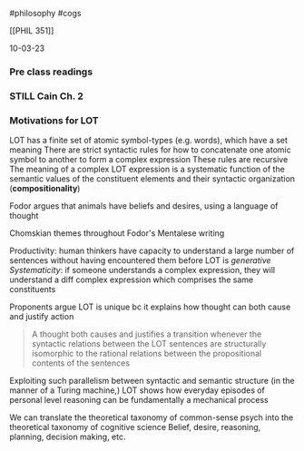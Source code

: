 #philosophy 
#cogs 

[[PHIL 351]]

10-03-23

### Pre class readings
### STILL Cain Ch. 2

### Motivations for LOT
LOT has a finite set of atomic symbol-types (e.g. words), which have a set meaning
There are strict syntactic rules for how to concatenate one atomic symbol to another to form a complex expression
These rules are recursive
The meaning of a complex LOT expression is a systematic function of the semantic values of the constituent elements and their syntactic organization (**compositionality**)

Fodor argues that animals have beliefs and desires, using a language of thought

Chomskian themes throughout Fodor's Mentalese writing

Productivity: human thinkers have capacity to understand a large number of sentences without having encountered them before 
	LOT is *generative*
	*Systematicity*: if someone understands a complex expression, they will understand a diff complex expression which comprises the same constituents

Proponents argue LOT is unique bc it explains how thought can both cause and justify action
> A thought both causes and justifies a transition whenever the syntactic relations between the LOT sentences are structurally isomorphic to the rational relations between the propositional contents of the sentences

Exploiting such parallelism between syntactic and semantic structure (in the manner of a Turing machine,) LOT shows how everyday episodes of personal level reasoning can be fundamentally a mechanical process

We can translate the theoretical taxonomy of common-sense psych into the theoretical taxonomy of cognitive science
	Belief, desire, reasoning, planning, decision making, etc. 


